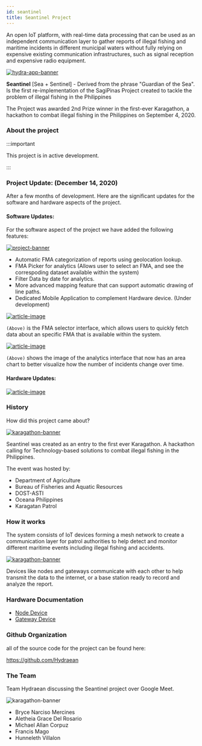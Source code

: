 ```yaml
---
id: seantinel
title: Seantinel Project
---
```


An open IoT platform, with real-time data processing that can be used as an independent communication layer to gather reports of illegal fishing and maritime incidents in different municipal waters without fully relying on expensive existing communication infrastructures, such as signal reception and expensive radio equipment.

[![hydra-app-banner](https://i.ibb.co/sstcB1q/hydra-app.png)]()

**Seantinel** [Sea + Sentinel] - Derived from the phrase "Guardian of the Sea". Is the first re-implementation of the SagiPinas Project created to tackle the problem of illegal fishing in the Philippines

The Project was awarded 2nd Prize winner in the first-ever Karagathon, a hackathon to combat illegal fishing in the Philippines on September 4, 2020.

### About the project

:::important

This project is in active development.

:::

### Project Update: (December 14, 2020)

After a few months of development. Here are the significant updates for the software and hardware aspects of the project.

#### Software Updates:

For the software aspect of the project we have added the following features:

[![project-banner](https://mist.now.sh/mist/s1.png)]()

- Automatic FMA categorization of reports using geolocation lookup.
- FMA Picker for analytics (Allows user to select an FMA, and see the correspoding dataset available within the system)
- Filter Data by date for analytics.
- More advanced mapping feature that can support automatic drawing of line paths.
- Dedicated Mobile Application to complement Hardware device. (Under development)

[![article-image](https://mist.now.sh/mist/s3.png)]()

`(Above)` is the FMA selector interface, which allows users to quickly fetch data about an specific FMA that is available within the system.

[![article-image](https://mist.now.sh/mist/s2.png)]()

`(Above)` shows the image of the analytics interface that now has an area chart to better visualize how the number of incidents change over time.

#### Hardware Updates:

[![article-image](https://mist.now.sh/mist/sharware.jpg)]()

### History

How did this project came about?

[![karagathon-banner](/img/KaragathonPoster.png)]()

Seantinel was created as an entry to the first ever Karagathon. A hackathon calling for Technology-based solutions to combat illegal fishing in the Philippines.

The event was hosted by:

- Department of Agriculture
- Bureau of Fisheries and Aquatic Resources
- DOST-ASTI
- Oceana Philippines
- Karagatan Patrol

### How it works

The system consists of IoT devices forming a mesh network to create a communication layer for patrol authorities to help detect and monitor different maritime events including illegal fishing and accidents.

[![karagathon-banner](https://seantinel-demo-blue.vercel.app/visual.png)]()

Devices like nodes and gateways communicate with each other to help transmit the data to the internet, or a base station ready to record and analyze the report.

### Hardware Documentation

- [Node Device](/docs/seantinel-node-doc)
- [Gateway Device](/docs/seantinel-gateway-doc)

### Github Organization

all of the source code for the project can be found here:

https://github.com/Hydraean

### The Team

Team Hydraean discussing the Seantinel project over Google Meet.

![karagathon-banner](/img/team_discussion_1.png)

- Bryce Narciso Mercines
- Aletheia Grace Del Rosario
- Michael Allan Corpuz
- Francis Mago
- Hunneleth Villalon
